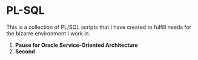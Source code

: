 # PL-SQL

This is a collection of PL/SQL scripts that I have created to fulfill needs for the bizarre environment I work in.

<ol>
  <li><b>Pause for Oracle Service-Oriented Architecture</b></li>
  <li><b>Second</b></li>
</ol>
